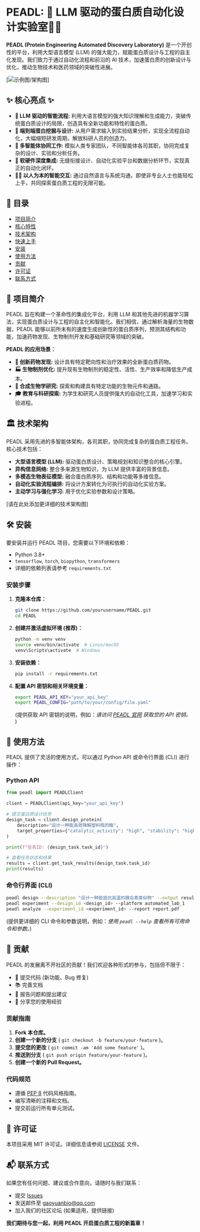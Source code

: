 
# PEADL: 🚀 LLM 驱动的蛋白质自动化设计实验室🧬💡

**PEADL (Protein Engineering Automated Discovery Laboratory)** 是一个开创性的平台，利用大型语言模型 (LLM) 的强大能力，赋能蛋白质设计与工程的自主化发现。我们致力于通过自动化流程和前沿的 AI 技术，加速蛋白质的创新设计与优化，推动生物技术和医药领域的突破性进展。

[![示例图/架构图](link-to-your-diagram.png)]  <!-- 添加项目架构图或流程图 -->

## ✨ 核心亮点 ✨

* **🧠 LLM 驱动的智能流程:**  利用大语言模型的强大知识理解和生成能力，突破传统蛋白质设计的局限，创造具有全新功能和特性的蛋白质。
* **🤖 端到端蛋白挖掘与设计:**  从用户需求输入到实验结果分析，实现全流程自动化，大幅缩短研发周期，解放科研人员的创造力。
* **🔬 多智能体协同工作:**  模拟人类专家团队，不同智能体各司其职，协同完成复杂的设计、实验和分析任务。
* **🧪 软硬件深度集成:**  无缝衔接设计、自动化实验平台和数据分析环节，实现真正的自动化闭环。
* **🧑‍💻 以人为本的智能交互:**  通过自然语言与系统沟通，即使非专业人士也能轻松上手，共同探索蛋白质工程的无限可能。

## 📖 目录

- [项目简介](#项目简介)
- [核心特性](#核心特性)
- [技术架构](#技术架构)
- [快速上手](#快速上手)
- [安装](#安装)
- [使用方法](#使用方法)
- [贡献](#贡献)
- [许可证](#许可证)
- [联系方式](#联系方式)

## 🔬 项目简介

PEADL 旨在构建一个革命性的集成化平台，利用 LLM 和其他先进的机器学习算法，实现蛋白质设计与工程的自主化和智能化。我们相信，通过解析海量的生物数据，PEADL 能够以前所未有的速度生成创新性的蛋白质序列，预测其结构和功能，加速药物发现、生物制剂开发和基础研究等领域的突破。

**PEADL 的应用场景：**

* **💊 创新药物发现:**  设计具有特定靶向性和治疗效果的全新蛋白质药物。
* **🏭 生物制剂优化:**  提升现有生物制剂的稳定性、活性、生产效率和降低生产成本。
* **🌱 合成生物学研究:**  探索和构建具有特定功能的生物元件和通路。
* **🎓 教育与科研探索:**  为学生和研究人员提供强大的自动化工具，加速学习和实验进程。


## 🏛️ 技术架构

PEADL 采用先进的多智能体架构，各司其职，协同完成复杂的蛋白质工程任务。核心技术包括：

* **大型语言模型 (LLM):**  驱动蛋白质设计、策略规划和知识整合的核心引擎。
* **异构信息网络:**  整合多来源生物知识，为 LLM 提供丰富的背景信息。
* **多模态生物表征模型:**  融合蛋白质序列、结构和功能等多维信息。
* **自动化实验流程编排:**  将设计方案转化为可执行的自动化实验方案。
* **主动学习与强化学习:**  用于优化实验参数和设计策略。

[请在此处添加更详细的技术架构图]

## 🛠️ 安装

要安装并运行 PEADL 项目，您需要以下环境和依赖：

- Python 3.8+
- `tensorflow`, `torch`, `biopython`, `transformers` 
- 详细的依赖列表请参考 `requirements.txt`

### 安装步骤

1. **克隆本仓库：**

   ```bash
   git clone https://github.com/yourusername/PEADL.git
   cd PEADL
   ```

2. **创建并激活虚拟环境 (推荐)：**

   ```bash
   python -m venv venv
   source venv/bin/activate  # Linux/macOS
   venv\Scripts\activate  # Windows
   ```

3. **安装依赖：**

   ```bash
   pip install -r requirements.txt
   ```

4. **配置 API 密钥和相关环境变量：**

   ```bash
   export PEADL_API_KEY="your_api_key"
   export PEADL_CONFIG="path/to/your/config/file.yaml"
   ```

   (提供获取 API 密钥的说明，例如：*请访问 [PEADL 官网](https://your-peadl-website.com/api-key) 获取您的 API 密钥。* )

## 🚀 使用方法

PEADL 提供了灵活的使用方式，可以通过 Python API 或命令行界面 (CLI) 进行操作：

### Python API

```python
from peadl import PEADLClient

client = PEADLClient(api_key="your_api_key")

# 提交蛋白质设计任务
design_task = client.design_protein(
    description="设计一种能高效降解塑料瓶的酶",
    target_properties={"catalytic_activity": "high", "stability": "high"}
)

print(f"任务ID: {design_task.task_id}")

# 查看任务状态和结果
results = client.get_task_results(design_task.task_id)
print(results)
```

### 命令行界面 (CLI)

```bash
peadl design --description "设计一种能抵抗高温的胰岛素类似物" --output results.json
peadl experiment --design_id <design_id> --platform automated_lab_1
peadl analyze --experiment_id <experiment_id> --report report.pdf
```

(提供更详细的 CLI 命令和参数说明，例如：*使用 `peadl --help` 查看所有可用命令和参数。*)

## 🤝 贡献

PEADL 的发展离不开社区的贡献！我们欢迎各种形式的参与，包括但不限于：

- 📝 提交代码 (新功能、Bug 修复)
- 📚 完善文档
- 🐛 报告问题和提出建议
- 📢 分享您的使用经验

### 贡献指南

1.  **Fork 本仓库。**
2.  **创建一个新的分支** ( `git checkout -b feature/your-feature` )。
3.  **提交您的更改** ( `git commit -am 'Add some feature'` )。
4.  **推送到分支** ( `git push origin feature/your-feature` )。
5.  **创建一个新的 Pull Request。**

### 代码规范

-   遵循 [PEP 8](https://www.python.org/dev/peps/pep-0008/) 代码风格指南。
-   编写清晰的注释和文档。
-   提交前运行所有单元测试。

## 📜 许可证

本项目采用 MIT 许可证。详细信息请参阅 [LICENSE](./LICENSE) 文件。

## 📬 联系方式

如果您有任何问题、建议或合作意向，请随时与我们联系：

-   提交 [Issues](https://github.com/KRATSZ/PELLM-ADL/issues)
-   发送邮件至 [gaoyuanbio@qq.com](mailto:gaoyuanbio@qq.com)
-   加入我们的社区论坛 (如果适用，提供链接)

**我们期待与您一起，利用 PEADL 开启蛋白质工程的新篇章！**

